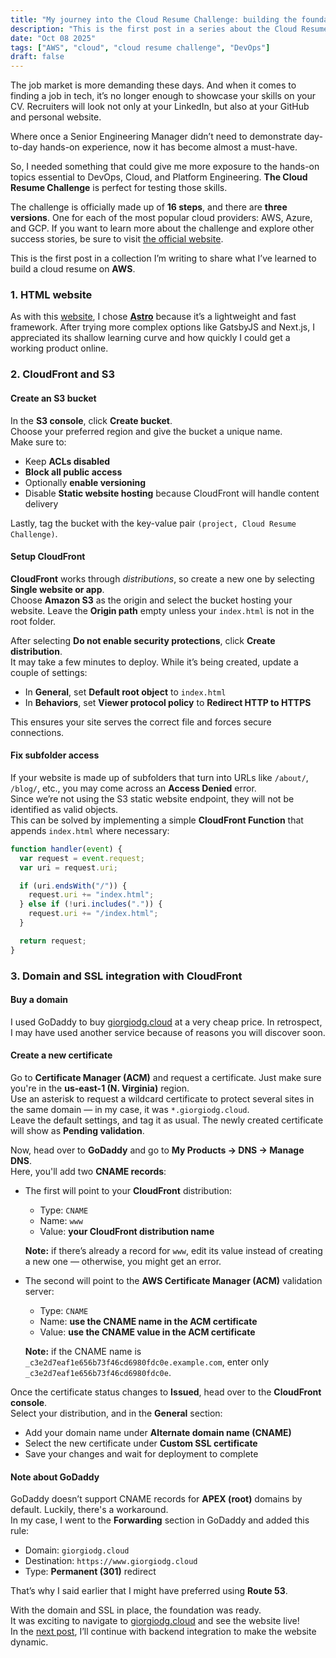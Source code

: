 ```yaml
---
title: "My journey into the Cloud Resume Challenge: building the foundation on AWS"
description: "This is the first post in a series about the Cloud Resume Challenge. Learn how to complete the initial steps using AWS, Astro, S3, and CloudFront to build and host your cloud personal website."
date: "Oct 08 2025"
tags: ["AWS", "cloud", "cloud resume challenge", "DevOps"]
draft: false
---
```


The job market is more demanding these days. And when it comes to finding a job in tech, it’s no longer enough to showcase your skills on your CV. Recruiters will look not only at your LinkedIn, but also at your GitHub and personal website.

Where once a Senior Engineering Manager didn’t need to demonstrate day-to-day hands-on experience, now it has become almost a must-have.

So, I needed something that could give me more exposure to the hands-on topics essential to DevOps, Cloud, and Platform Engineering. **The Cloud Resume Challenge** is perfect for testing those skills.

The challenge is officially made up of **16 steps**, and there are **three versions**. One for each of the most popular cloud providers: AWS, Azure, and GCP. If you want to learn more about the challenge and explore other success stories, be sure to visit [the official website](https://cloudresumechallenge.dev/).

This is the first post in a collection I’m writing to share what I’ve learned to build a cloud resume on **AWS**.

### 1. HTML website

As with this [website](/blog/welcome-to-my-new-website), I chose [**Astro**](https://astro.build/) because it’s a lightweight and fast framework. After trying more complex options like GatsbyJS and Next.js, I appreciated its shallow learning curve and how quickly I could get a working product online.

### 2. CloudFront and S3

#### Create an S3 bucket

In the **S3 console**, click **Create bucket**.  
Choose your preferred region and give the bucket a unique name.  
Make sure to:

- Keep **ACLs disabled**
- **Block all public access**
- Optionally **enable versioning**
- Disable **Static website hosting** because CloudFront will handle content delivery

Lastly, tag the bucket with the key-value pair `(project, Cloud Resume Challenge)`.

#### Setup CloudFront

**CloudFront** works through _distributions_, so create a new one by selecting **Single website or app**.  
Choose **Amazon S3** as the origin and select the bucket hosting your website. Leave the **Origin path** empty unless your `index.html` is not in the root folder.

After selecting **Do not enable security protections**, click **Create distribution**.  
It may take a few minutes to deploy. While it’s being created, update a couple of settings:

- In **General**, set **Default root object** to `index.html`
- In **Behaviors**, set **Viewer protocol policy** to **Redirect HTTP to HTTPS**

This ensures your site serves the correct file and forces secure connections.

#### Fix subfolder access

If your website is made up of subfolders that turn into URLs like `/about/`, `/blog/`, etc., you may come across an **Access Denied** error.  
Since we’re not using the S3 static website endpoint, they will not be identified as valid objects.  
This can be solved by implementing a simple **CloudFront Function** that appends `index.html` where necessary:

```js
function handler(event) {
  var request = event.request;
  var uri = request.uri;

  if (uri.endsWith("/")) {
    request.uri += "index.html";
  } else if (!uri.includes(".")) {
    request.uri += "/index.html";
  }

  return request;
}
```

### 3. Domain and SSL integration with CloudFront

#### Buy a domain

I used GoDaddy to buy <a href="https://www.giorgiodg.cloud" target="_blank">giorgiodg.cloud</a> at a very cheap price. In retrospect, I may have used another service because of reasons you will discover soon.

#### Create a new certificate

Go to **Certificate Manager (ACM)** and request a certificate. Just make sure you're in the **us-east-1 (N. Virginia)** region.  
Use an asterisk to request a wildcard certificate to protect several sites in the same domain — in my case, it was `*.giorgiodg.cloud`.  
Leave the default settings, and tag it as usual. The newly created certificate will show as **Pending validation**.

Now, head over to **GoDaddy** and go to **My Products → DNS → Manage DNS**.  
Here, you'll add two **CNAME records**:

- The first will point to your **CloudFront** distribution:
  - Type: `CNAME`
  - Name: `www`
  - Value: **your CloudFront distribution name**

  **Note:** if there’s already a record for `www`, edit its value instead of creating a new one — otherwise, you might get an error.

- The second will point to the **AWS Certificate Manager (ACM)** validation server:
  - Type: `CNAME`
  - Name: **use the CNAME name in the ACM certificate**
  - Value: **use the CNAME value in the ACM certificate**

  **Note:** if the CNAME name is `_c3e2d7eaf1e656b73f46cd6980fdc0e.example.com`, enter only `_c3e2d7eaf1e656b73f46cd6980fdc0e`.

Once the certificate status changes to **Issued**, head over to the **CloudFront console**.  
Select your distribution, and in the **General** section:

- Add your domain name under **Alternate domain name (CNAME)**
- Select the new certificate under **Custom SSL certificate**
- Save your changes and wait for deployment to complete

#### Note about GoDaddy

GoDaddy doesn’t support CNAME records for **APEX (root)** domains by default. Luckily, there's a workaround.  
In my case, I went to the **Forwarding** section in GoDaddy and added this rule:

- Domain: `giorgiodg.cloud`
- Destination: `https://www.giorgiodg.cloud`
- Type: **Permanent (301)** redirect

That’s why I said earlier that I might have preferred using **Route 53**.

With the domain and SSL in place, the foundation was ready.  
It was exciting to navigate to <a href="https://www.giorgiodg.cloud" target="_blank">giorgiodg.cloud</a> and see the website live!  
In the [next post](/blog/cloud-resume-challenge-website-dynamic), I’ll continue with backend integration to make the website dynamic.
